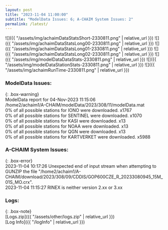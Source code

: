 ```yaml
---
layout: post
title: "2023-11-04 11:00:00"
subtitle: "ModelData Issues: 6; A-CHAIM System Issues: 2"
permalink: /latest/
---
```


![]({{ "/assets/img/achaimDataStatsShort-2330811.png" | relative_url }})
![]({{ "/assets/img/achaimDataStatsLong00-2330811.png" | relative_url }})
![]({{ "/assets/img/achaimDataStatsLong01-2330811.png" | relative_url }})
![]({{ "/assets/img/achaimDataStatsLong02-2330811.png" | relative_url }})
![]({{ "/assets/img/modelDataDataStats-2330811.png" | relative_url }})
![]({{ "/assets/img/modelDataStationStats-2330811.png" | relative_url }})
![]({{ "/assets/img/achaimRunTime-2330811.png" | relative_url }})


### ModelData Issues:  
  
{: .box-warning}  
 ModelData report for 04-Nov-2023 11:15:06   
 /home2/achaim1/A-CHAIM/modelData/2023/308/11/modelData.mat   
 0% of all possible stations for IONO were downloaded. x1767   
 0% of all possible stations for SENTINEL were downloaded. x1070   
 0% of all possible stations for KASI were downloaded. x13   
 0% of all possible stations for NOAA were downloaded. x13   
 0% of all possible stations for QGN were downloaded. x13   
 0% of all possible stations for KARTVERKET were downloaded. x5988   
  
### A-CHAIM System Issues:  
  
{: .box-error}  
2023-11-04 10:17:26 Unexpected end of input stream when attempting to GUNZIP the file "/home2/achaim1/A-CHAIM/download/2023/308/09/CDDIS/GOP600CZE_R_20233080945_15M_01S_MO.crx".  
2023-11-04 11:15:27 RINEX is neither version 2.xx or 3.xx  

### Logs:  
  
{: .box-note}  
[Logs.zip]({{ "/assets/other/logs.zip" | relative_url }})  
[Log Info]({{ "/logInfo" | relative_url }})  
